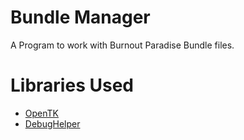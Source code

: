 # Bundle Manager
A Program to work with Burnout Paradise Bundle files.

# Libraries Used
* [OpenTK](https://github.com/opentk/opentk)
* [DebugHelper](https://gitlab.com/mattparizeau/DebugHelper)
